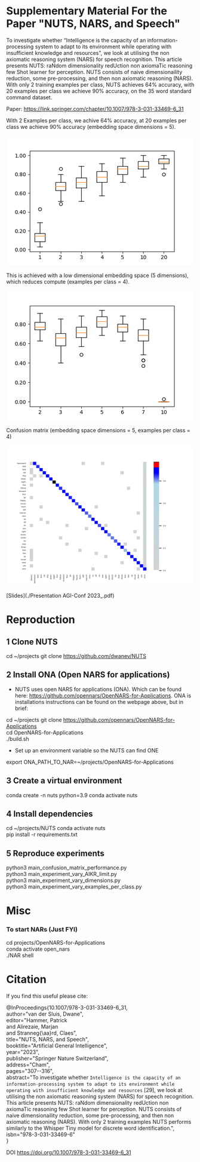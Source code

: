 # Supplementary Material For the Paper "NUTS, NARS, and Speech"

To investigate whether “Intelligence is the capacity of an information-processing system to adapt to its environment while operating with 
insufficient knowledge and resources", we look at utilising the non axiomatic reasoning system (NARS) for speech recognition. This article presents NUTS: raNdom dimensionality redUction non axiomaTic reasoning few Shot learner for perception. NUTS consists of naive dimensionaility reduction, some pre-processing, and then non axiomatic reasoning (NARS). 
With only 2 training examples per class, NUTS achieves 64% accuracy, with 20 examples per class we achieve 90% accuracy, on the 35 word standard command dataset.  

Paper: https://link.springer.com/chapter/10.1007/978-3-031-33469-6_31

With 2 Examples per class, we achive 64% accuracy, at 20 examples per class we achieve 90% accuracy (embedding space dimensions = 5). 

![plot](./figures_used_in_paper/vary_examples_per_class_dimensions_4_AIKR_Limit_10.png)

This is achieved with a low dimensional embedding space (5 dimensions), which reduces compute (examples per class = 4).

![plot](./figures_used_in_paper/vary_reduced_dimensions_dimensions_various_examples_3_.png)

Confusion matrix (embedding space dimensions = 5, examples per class = 4)

![plot](./confusion_matrix_.png)

[Slides](./Presentation AGI-Conf 2023_.pdf)


# Reproduction

## 1 Clone NUTS

cd ~/projects
git clone https://github.com/dwanev/NUTS 

## 2 Install ONA (Open NARS for applications)

 - NUTS uses open NARS for applications (ONA). Which  can be found here: https://github.com/opennars/OpenNARS-for-Applications. ONA is installations instructions can be found on the webpage above, but in brief:

cd ~/projects
git clone https://github.com/opennars/OpenNARS-for-Applications  
cd OpenNARS-for-Applications  
./build.sh  

 - Set up an environment variable so the NUTS can find ONE

export ONA_PATH_TO_NAR=~/projects/OpenNARS-for-Applications 


## 3 Create a virtual environment 

conda create -n nuts python=3.9
conda activate nuts

## 4 Install dependencies 

cd ~/projects/NUTS
conda activate nuts  
pip install -r requirements.txt

## 5 Reproduce experiments 

python3 main_confusion_matrix_performance.py  
python3 main_experiment_vary_AIKR_limit.py  
python3 main_experiment_vary_dimensions.py  
python3 main_experiment_vary_examples_per_class.py 



# Misc

### To start NARs (Just FYI)

cd projects/OpenNARS-for-Applications  
conda activate open_nars  
./NAR shell  


# Citation

If you find this useful please cite:

@InProceedings{10.1007/978-3-031-33469-6_31,  
author="van der Sluis, Dwane",  
editor="Hammer, Patrick  
and Alirezaie, Marjan  
and Stranneg{\aa}rd, Claes",  
title="NUTS, NARS, and Speech",  
booktitle="Artificial General Intelligence",  
year="2023",  
publisher="Springer Nature Switzerland",  
address="Cham",  
pages="307--316",  
abstract="To investigate whether ``Intelligence is the capacity of an information-processing system to adapt to its environment while operating with insufficient knowledge and resources`` [29], we look at utilising the non axiomatic reasoning system (NARS) for speech recognition. This article presents NUTS: raNdom dimensionality redUction non axiomaTic reasoning few Shot learner for perception. NUTS consists of naive dimensionaility reduction, some pre-processing, and then non axiomatic reasoning (NARS). With only 2 training examples NUTS performs similarly to the Whisper Tiny model for discrete word identification.",  
isbn="978-3-031-33469-6"  
}

DOI https://doi.org/10.1007/978-3-031-33469-6_31

